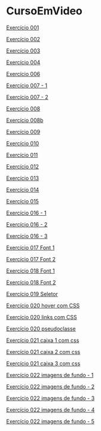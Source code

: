 # CursoEmVideo

<a href="https://claytoneduard.github.io/cursoemvideo/html-css/ex001/index.html" target="_blank">Exercício 001</a>

<a href="https://claytoneduard.github.io/cursoemvideo/html-css/ex002/index.html" target="_blank">Exercício 002</a>

<a href="https://claytoneduard.github.io/cursoemvideo/html-css/ex003/index.html" target="_blank">Exercício 003</a>

<a href="https://claytoneduard.github.io/cursoemvideo/html-css/ex004/index.html" target="_blank">Exercício 004</a>

<a href="https://claytoneduard.github.io/cursoemvideo/html-css/ex006/index.html" target="_blank">Exercício 006</a>

<a href="https://claytoneduard.github.io/cursoemvideo/html-css/ex007/html4.html" target="_blank">Exercício 007 - 1</a>

<a href="https://claytoneduard.github.io/cursoemvideo/html-css/ex007/html5.html" target="_blank">Exercício 007 - 2</a>

<a href="https://claytoneduard.github.io/cursoemvideo/html-css/ex008/index.html" target="_blank">Exercício 008</a>

<a href="https://claytoneduard.github.io/cursoemvideo/html-css/ex008b/index.html" target="_blank">Exercício 008b</a>

<a href="https://claytoneduard.github.io/cursoemvideo/html-css/ex009/index.html" target="_blank">Exercício 009</a>

<a href="https://claytoneduard.github.io/cursoemvideo/html-css/ex010/index.html" target="_blank">Exercício 010</a>

<a href="https://claytoneduard.github.io/cursoemvideo/html-css/ex011/index.html" target="_blank">Exercício 011</a>

<a href="https://claytoneduard.github.io/cursoemvideo/html-css/ex012/index.html" target="_blank">Exercício 012</a>

<a href="https://claytoneduard.github.io/cursoemvideo/html-css/ex013/index.html" target="_blank">Exercício 013</a>

<a href="https://claytoneduard.github.io/cursoemvideo/html-css/ex014/index.html" target="_blank">Exercício 014</a>

<a href="https://claytoneduard.github.io/cursoemvideo/html-css/ex015/index.html" target="_blank">Exercício 015</a>

<a href="https://claytoneduard.github.io/cursoemvideo/html-css/ex016/cor01.html" target="_blank">Exercício 016 - 1</a>

<a href="https://claytoneduard.github.io/cursoemvideo/html-css/ex016/cor02.html" target="_blank">Exercício 016 - 2</a>

<a href="https://claytoneduard.github.io/cursoemvideo/html-css/ex016/cor03.html" target="_blank">Exercício 016 - 3</a>

<a href="https://claytoneduard.github.io/cursoemvideo/html-css/ex017/font01.html" target="_blank">Exercício 017 Font 1</a>

<a href="https://claytoneduard.github.io/cursoemvideo/html-css/ex017/font02.html" target="_blank">Exercício 017 Font 2</a>

<a href="https://claytoneduard.github.io/cursoemvideo/html-css/ex018/font01.html" target="_blank">Exercício 018 Font 1</a>

<a href="https://claytoneduard.github.io/cursoemvideo/html-css/ex018/font02.html" target="_blank">Exercício 018 Font 2</a>

<a href="https://claytoneduard.github.io/cursoemvideo/html-css/ex019/seletor01.html" target="_blank">Exercício 019 Seletor</a>

<a href="https://claytoneduard.github.io/cursoemvideo/html-css/ex020/hover.html" target="_blank">Exercício 020 hover com CSS</a>


<a href="https://claytoneduard.github.io/cursoemvideo/html-css/ex020/links.html" target="_blank">Exercício 020 links com CSS</a>


<a href="https://claytoneduard.github.io/cursoemvideo/html-css/ex020/pseudoclasse.html" target="_blank">Exercício 020 pseudoclasse</a>

<a href="https://claytoneduard.github.io/cursoemvideo/html-css/ex021/caixa01.html" target="_blank">Exercício 021 caixa 1 com css</a>


<a href="https://claytoneduard.github.io/cursoemvideo/html-css/ex021/caixa02.html" target="_blank">Exercício 021 caixa 2 com css</a>


<a href="https://claytoneduard.github.io/cursoemvideo/html-css/ex021/caixa03.html" target="_blank">Exercício 021 caixa 3 com css</a>


<a href="https://claytoneduard.github.io/cursoemvideo/html-css/ex022/fundo001.html" target="_blank">Exercício 022 imagens de fundo - 1</a>


<a href="https://claytoneduard.github.io/cursoemvideo/html-css/ex022/fundo002.html" target="_blank">Exercício 022 imagens de fundo - 2</a>


<a href="https://claytoneduard.github.io/cursoemvideo/html-css/ex022/fundo003.html" target="_blank">Exercício 022 imagens de fundo - 3</a>


<a href="https://claytoneduard.github.io/cursoemvideo/html-css/ex022/fundo004.html" target="_blank">Exercício 022 imagens de fundo - 4</a>



<a href="https://claytoneduard.github.io/cursoemvideo/html-css/ex022/fundo005.html" target="_blank">Exercício 022 imagens de fundo - 5</a>
